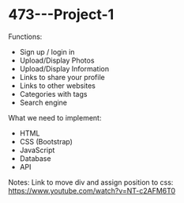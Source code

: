 # 473---Project-1

Functions: 
* Sign up / login in
* Upload/Display Photos
* Upload/Display Information
* Links to share your profile
* Links to other websites
* Categories with tags
* Search engine

What we need to implement:
* HTML
* CSS (Bootstrap)
* JavaScript
* Database
* API


Notes:
Link to move div and assign position to css: https://www.youtube.com/watch?v=NT-c2AFM6T0